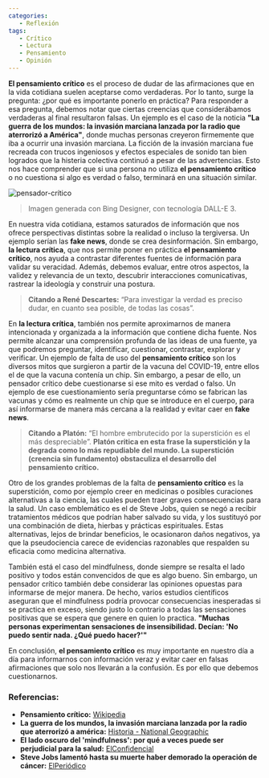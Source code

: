 ```yaml
---
categories: 
   - Reflexión
tags:
   - Crítico
   - Lectura
   - Pensamiento
   - Opinión
---
```


**El pensamiento crítico** es el proceso de dudar de las afirmaciones que en la vida cotidiana suelen aceptarse como verdaderas. Por lo tanto, surge la pregunta: ¿por qué es importante ponerlo en práctica? Para responder a esa pregunta, debemos notar que ciertas creencias que considerábamos verdaderas al final resultaron falsas. Un ejemplo es el caso de la noticia **"La guerra de los mundos: la invasión marciana lanzada por la radio que aterrorizó a América"**, donde muchas personas creyeron firmemente que iba a ocurrir una invasión marciana. La ficción de la invasión marciana fue recreada con trucos ingeniosos y efectos especiales de sonido tan bien logrados que la histeria colectiva continuó a pesar de las advertencias. Esto nos hace comprender que si una persona no utiliza **el pensamiento crítico** o no cuestiona si algo es verdad o falso, terminará en una situación similar.

![pensador-crítico](/assets/img/pensador-crítico.jpg)
> Imagen generada con Bing Designer, con tecnología DALL-E 3.

En nuestra vida cotidiana, estamos saturados de información que nos ofrece perspectivas distintas sobre la realidad o incluso la tergiversa. Un ejemplo serían las **fake news**, donde se crea desinformación. Sin embargo, **la lectura crítica**, que nos permite poner en práctica **el pensamiento crítico**, nos ayuda a contrastar diferentes fuentes de información para validar su veracidad. Además, debemos evaluar, entre otros aspectos, la validez y relevancia de un texto, descubrir interacciones comunicativas, rastrear la ideología y construir una postura.

> **Citando a René Descartes:** “Para investigar la verdad es preciso dudar, en cuanto sea posible, de todas las cosas”.

En **la lectura crítica**, también nos permite aproximarnos de manera intencionada y organizada a la información que contiene dicha fuente. Nos permite alcanzar una comprensión profunda de las ideas de una fuente, ya que podremos preguntar, identificar, cuestionar, contrastar, explorar y verificar. Un ejemplo de falta de uso del **pensamiento crítico** son los diversos mitos que surgieron a partir de la vacuna del COVID-19, entre ellos el de que la vacuna contenía un chip. Sin embargo, a pesar de ello, un pensador crítico debe cuestionarse si ese mito es verdad o falso. Un ejemplo de ese cuestionamiento sería preguntarse cómo se fabrican las vacunas y cómo es realmente un chip que se introduce en el cuerpo, para así informarse de manera más cercana a la realidad y evitar caer en **fake news**.

> **Citando a Platón:** “El hombre embrutecido por la superstición es el más despreciable”. **Platón critica en esta frase la superstición y la degrada como lo más repudiable del mundo. La superstición (creencia sin fundamento) obstaculiza el desarrollo del pensamiento crítico.**

Otro de los grandes problemas de la falta de **pensamiento crítico** es la superstición, como por ejemplo creer en medicinas o posibles curaciones alternativas a la ciencia, las cuales pueden traer graves consecuencias para la salud. Un caso emblemático es el de Steve Jobs, quien se negó a recibir tratamientos médicos que podrían haber salvado su vida, y los sustituyó por una combinación de dieta, hierbas y prácticas espirituales. Estas alternativas, lejos de brindar beneficios, le ocasionaron daños negativos, ya que la pseudociencia carece de evidencias razonables que respalden su eficacia como medicina alternativa.

También está el caso del mindfulness, donde siempre se resalta el lado positivo y todos están convencidos de que es algo bueno. Sin embargo, un pensador crítico también debe considerar las opiniones opuestas para informarse de mejor manera. De hecho, varios estudios científicos aseguran que el mindfulness podría provocar consecuencias inesperadas si se practica en exceso, siendo justo lo contrario a todas las sensaciones positivas que se espera que genere en quien lo practica. **"Muchas personas experimentan sensaciones de insensibilidad. Decían: 'No puedo sentir nada. ¿Qué puedo hacer?'"**

En conclusión, **el pensamiento crítico** es muy importante en nuestro día a día para informarnos con información veraz y evitar caer en falsas afirmaciones que solo nos llevarán a la confusión. Es por ello que debemos cuestionarnos.

### Referencias:

* **Pensamiento crítico:** [Wikipedia](https://es.wikipedia.org/wiki/Pensamiento_cr%C3%ADtico)
* **La guerra de los mundos, la invasión marciana lanzada por la radio que aterrorizó a américa:** [Historia - National Geographic](https://historia.nationalgeographic.com.es/a/la-guerra-de-los-mundos-la-invasion-marciana-lanzada-por-la-radio-que-aterrorizo-a-america_14814)
* **El lado oscuro del 'mindfulness': por qué a veces puede ser perjudicial para la salud:** [ElConfidencial](https://www.elconfidencial.com/alma-corazon-vida/2021-02-11/salud-mindfulness-vida-sana-mente-meditar_2941059/)
* **Steve Jobs lamentó hasta su muerte haber demorado la operación de cáncer:** [ElPeriódico](https://www.elperiodico.com/es/gente/20111021/steve-jobs-lamento-muerte-haber-demorado-operacion-cancer-1191766)

